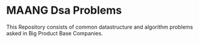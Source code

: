 # MAANG Dsa Problems
 This Repository consists of common datastructure and algorithm problems asked in Big Product Base Companies. 
